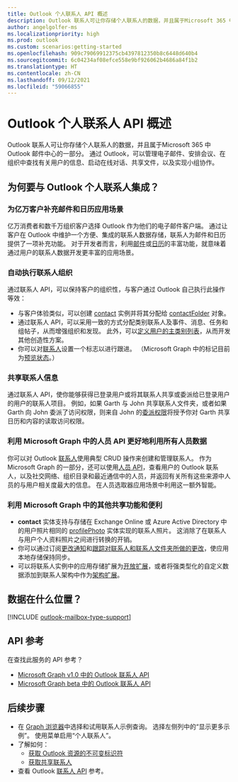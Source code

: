 ```yaml
---
title: Outlook 个人联系人 API 概述
description: Outlook 联系人可让你存储个人联系人的数据，并且属于Microsoft 365 中 Outlook 邮件中心的一部分。 通过 Outlook，可以管理电子邮件、安排会议、在组织中查找有关用户的信息、启动在线对话、共享文件，以及实现小组协作。
author: angelgolfer-ms
ms.localizationpriority: high
ms.prod: outlook
ms.custom: scenarios:getting-started
ms.openlocfilehash: 909c79069912375cb4397812350b8c6448d640b4
ms.sourcegitcommit: 6c04234af08efce558e9bf926062b4686a84f1b2
ms.translationtype: HT
ms.contentlocale: zh-CN
ms.lasthandoff: 09/12/2021
ms.locfileid: "59066855"
---
```

# <a name="outlook-personal-contacts-api-overview"></a>Outlook 个人联系人 API 概述

Outlook 联系人可让你存储个人联系人的数据，并且属于Microsoft 365 中 Outlook 邮件中心的一部分。 通过 Outlook，可以管理电子邮件、安排会议、在组织中查找有关用户的信息、启动在线对话、共享文件，以及实现小组协作。

## <a name="why-integrate-with-outlook-personal-contacts"></a>为何要与 Outlook 个人联系人集成？

### <a name="complement-messaging-and-calendaring-scenarios-for-hundreds-of-millions-of-customers"></a>为亿万客户补充邮件和日历应用场景

亿万消费者和数千万组织客户选择 Outlook 作为他们的电子邮件客户端。 通过让客户在 Outlook 中维护一个方便、集成的联系人数据存储，联系人为邮件和日历提供了一项补充功能。 对于开发者而言，利用[邮件](outlook-mail-concept-overview.md)或[日历](outlook-calendar-concept-overview.md)的丰富功能，就意味着通过用户的联系人数据开发更丰富的应用场景。

### <a name="automate-contact-organization"></a>自动执行联系人组织

通过联系人 API，可以保持客户的组织性，与客户通过 Outlook 自己执行此操作等效：

- 与客户体验类似，可以创建 [contact](/graph/api/resources/contact?view=graph-rest-1.0) 实例并将其分配给 [contactFolder](/graph/api/resources/contactfolder?view=graph-rest-1.0) 对象。
- 通过联系人 API，可以采用一致的方式分配类别联系人及事件、消息、任务和组帖子，从而增强组织和发现。 此外，可以[定义用户的主类别列表](/graph/api/outlookuser-post-mastercategories?view=graph-rest-1.0)，从而开发其他创造性方案。
- 你可以对[联系人](/graph/api/resources/contact?view=graph-rest-1.0)设置一个标志以进行跟进。 （Microsoft Graph 中的标记目前为[预览状态](versioning-and-support.md#beta-version)。）

### <a name="share-contact-information"></a>共享联系人信息

通过联系人 API，使你能够获得已登录用户或将其联系人共享或委派给已登录用户的用户的联系人项目。 例如，如果 Garth 与 John 共享联系人文件夹，或者如果 Garth 向 John 委派了访问权限，则来自 John 的[委派权限](auth/auth-concepts.md#microsoft-graph-permissions)将授予你对 Garth 共享日历和内容的读取访问权限。

### <a name="leverage-people-api-in-microsoft-graph-to-make-better-use-of-all-people-data"></a>利用 Microsoft Graph 中的人员 API 更好地利用所有人员数据

你可以对 Outlook [联系人](/graph/api/resources/contact?view=graph-rest-1.0)使用典型 CRUD 操作来创建和管理联系人。 作为 Microsoft Graph 的一部分，还可以使用[人员 API](people-example.md)，查看用户的 Outlook 联系人，以及社交网络、组织目录和最近通信中的人员，并返回有关所有这些来源中人员的与用户相关度最大的信息。 在人员选取器应用场景中利用这一额外智能。

### <a name="take-advantage-of-other-shared-features-and-conveniences-in-microsoft-graph"></a>利用 Microsoft Graph 中的其他共享功能和便利

- **contact** 实体支持与存储在 Exchange Online 或 Azure Active Directory 中的用户照片相同的 [profilePhoto](/graph/api/resources/profilephoto?view=graph-rest-1.0) 实体实现的联系人照片。 这消除了在联系人与用户个人资料照片之间进行转换的开销。
- 你可以通过订阅[更改通知](/graph/api/resources/webhooks?view=graph-rest-1.0)和[跟踪对联系人和联系人文件夹所做的更改](delta-query-overview.md)，使应用本地存储保持同步。
- 可以将联系人实例中的应用存储扩展为[开放扩展](extensibility-overview.md#open-extensions)，或者将强类型化的自定义数据添加到联系人架构中作为[架构扩展](extensibility-overview.md#schema-extensions)。

## <a name="where-is-the-data"></a>数据在什么位置？

[!INCLUDE [outlook-mailbox-type-support](../includes/outlook-mailbox-type-support.md)]

## <a name="api-reference"></a>API 参考

在查找此服务的 API 参考？

- [Microsoft Graph v1.0 中的 Outlook 联系人 API](/graph/api/resources/contact?view=graph-rest-1.0)
- [Microsoft Graph beta 中的 Outlook 联系人 API](/graph/api/resources/contact?view=graph-rest-beta)

## <a name="next-steps"></a>后续步骤

- 在 [Graph 浏览器](https://developer.microsoft.com/graph/graph-explorer/?request=me%2Fcontacts&version=v1.0)中选择和试用联系人示例查询。 选择左侧列中的“显示更多示例”。 使用菜单启用“个人联系人”。
- 了解如何：
  - [获取 Outlook 资源的不可变标识符](outlook-immutable-id.md)
  - [获取共享联系人](outlook-get-shared-contacts-folders.md)
- 查看 Outlook [联系人 API](/graph/api/resources/contact?view=graph-rest-1.0) 参考。
